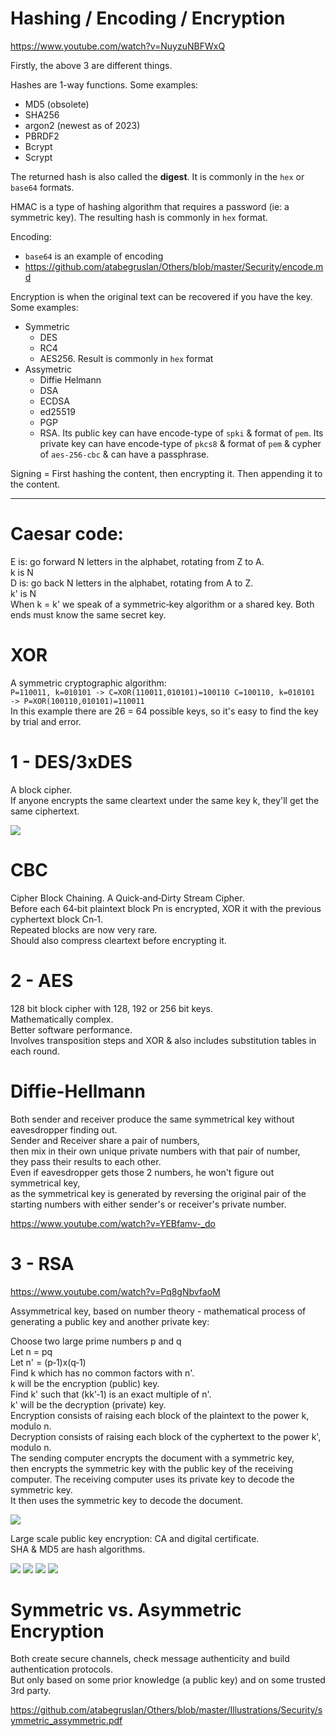 # Hashing / Encoding / Encryption

https://www.youtube.com/watch?v=NuyzuNBFWxQ

Firstly, the above 3 are different things.

Hashes are 1-way functions. Some examples:
- MD5 (obsolete)
- SHA256
- argon2 (newest as of 2023)
- PBRDF2
- Bcrypt
- Scrypt

The returned hash is also called the **digest**. It is commonly in the `hex` or `base64` formats.

HMAC is a type of hashing algorithm that requires a password (ie: a symmetric key). The resulting hash is commonly in `hex` format.

Encoding:
- `base64` is an example of encoding
- https://github.com/atabegruslan/Others/blob/master/Security/encode.md

Encryption is when the original text can be recovered if you have the key. Some examples:
- Symmetric
  - DES
  - RC4
  - AES256. Result is commonly in `hex` format
- Assymetric
  - Diffie Helmann
  - DSA
  - ECDSA
  - ed25519
  - PGP
  - RSA. Its public key can have encode-type of `spki` & format of `pem`. Its private key can have encode-type of `pkcs8` & format of `pem` & cypher of `aes-256-cbc` & can have a passphrase.

Signing = First hashing the content, then encrypting it. Then appending it to the content.

---

# Caesar code:

E is: go forward N letters in the alphabet, rotating from Z to A.  
k is N  
D is: go back N letters in the alphabet, rotating from A to Z.  
k' is N  
When k = k' we speak of a symmetric‐key algorithm or a shared key. Both ends must know the same secret key.  

# XOR 

A symmetric cryptographic algorithm:  
`P=110011, k=010101 ‐> C=XOR(110011,010101)=100110 C=100110, k=010101 ‐> P=XOR(100110,010101)=110011`  
In this example there are 26 = 64 possible keys, so it's easy to find the key by trial and error.  

# 1 - DES/3xDES

A block cipher.  
If anyone encrypts the same cleartext under the same key k, they'll get the same ciphertext.  

![](/Illustrations/Security/des.PNG)

# CBC 

Cipher Block Chaining. A Quick‐and‐Dirty Stream Cipher.  
Before each 64‐bit plaintext block Pn is encrypted, XOR it with the previous cyphertext block Cn‐1.  
Repeated blocks are now very rare.  
Should also compress cleartext before encrypting it.   

# 2 - AES

128 bit block cipher with 128, 192 or 256 bit keys.  
Mathematically complex.  
Better software performance.  
Involves transposition steps and XOR & also includes substitution tables in each round.  

# Diffie-Hellmann

Both sender and receiver produce the same symmetrical key without eavesdropper finding out.  
Sender and Receiver share a pair of numbers,  
then mix in their own unique private numbers with that pair of number,  
they pass their results to each other.  
Even if eavesdropper gets those 2 numbers, he won't figure out symmetrical key,  
as the symmetrical key is generated by reversing the original pair of the starting numbers with either sender's or receiver's private number.  

https://www.youtube.com/watch?v=YEBfamv-_do

# 3 - RSA

https://www.youtube.com/watch?v=Pq8gNbvfaoM

Assymmetrical key, based on number theory - mathematical process of generating a public key and another private key: 

Choose two large prime numbers p and q  
Let n = pq  
Let n' = (p‐1)x(q‐1)  
Find k which has no common factors with n'.  
k will be the encryption (public) key.  
Find k' such that (kk'‐1) is an exact multiple of n'.  
k' will be the decryption (private) key.  
Encryption consists of raising each block of the plaintext to the power k, modulo n.  
Decryption consists of raising each block of the cyphertext to the power k', modulo n.  
The sending computer encrypts the document with a symmetric key,  
then encrypts the symmetric key with the public key of the receiving computer. The receiving computer uses its private key to decode the symmetric key.  
It then uses the symmetric key to decode the document.  

![](/Illustrations/Security/anatomy_of_encrypted_message_over_wire.PNG)

Large scale public key encryption: CA and digital certificate.  
SHA & MD5 are hash algorithms.  

![](/Illustrations/Security/auth_1.PNG)
![](/Illustrations/Security/auth_2.PNG)
![](/Illustrations/Security/auth_3.PNG)
![](/Illustrations/Security/auth_4.PNG)

# Symmetric vs. Asymmetric Encryption

Both create secure channels, check message authenticity and build authentication protocols.  
But only based on some prior knowledge (a public key) and on some trusted 3rd party.  

https://github.com/atabegruslan/Others/blob/master/Illustrations/Security/symmetric_assymmetric.pdf
